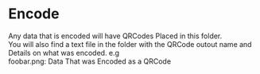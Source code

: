 # Encode

Any data that is encoded will have QRCodes Placed in this folder.  
You will also find a text file in the folder with the QRCode outout name and Details on what was encoded. e.g  
foobar.png: Data That was Encoded as a QRCode
